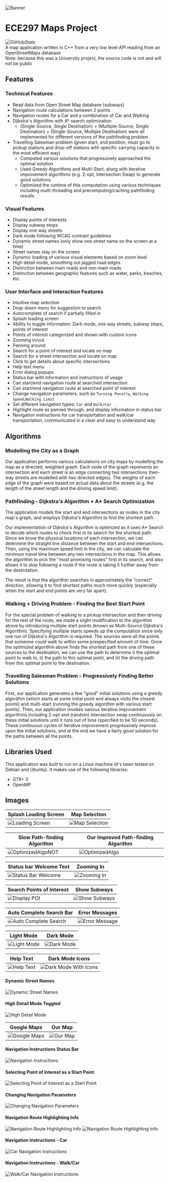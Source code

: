![Banner](/pictures/banner.png)
# ECE297 Maps Project 
![GitHubStats](/pictures/githubStats1.png)<br/>
A map application written in C++ from a very low level API reading from an OpenStreetMaps database<br/>
Note: because this was a University project, the source code is not and will not be public
## Features
### Technical Features
* Read data from Open Street Map database (subways)
* Navigation route calculations between 2 points 
* Navigation routes for a Car and a combination of Car and Walking
* Dijkstra's Algorithm with A* search optimization
  * (Single-Source, Single Destination) + (Multiple-Source, Single Destination) + (Single-Source, Multiple Destination) were all implemented for different versions of the pathfinding problem
* Travelling Salesman problem (given start, end position, must go to pickup stations and drop-off stations with specific carrying capacity in the most efficient way)
  * Computed various solutions that progressively approached the optimal solution
  * Used Greedy Algorithms and Multi-Start, along with iterative improvement algorithms (e.g. 2-opt, Intersection Swap) to generate good solutions
  * Optimized the runtime of this computation using various techniques including multi-threading and precomputing/caching pathfinding results
### Visual Features
* Display points of interests
* Display subway stops
* Display one way streets
* Dark mode following WCAG contrast guidelines
* Dynamic street names (only show one street name on the screen at a time)
* Street names stay on the screen
* Dynamic loading of various visual elements based on zoom level
* High detail mode, smoothing out jagged road edges
* Distinction between main roads and non-main roads
* Distinction between geographic features such as water, parks, beaches, etc.
### User Interface and Interaction Features
* Intuitive map selection
* Drop-down menu for suggestion to search
* Autocomplete of search if partially filled in
* Splash loading screen
* Ability to toggle information: Dark mode, one way streets, subway stops, points of interest
* Points of interest categorized and shown with custom icons
* Zooming in/out
* Panning around
* Search for a point of interest and locate on map
* Search for a street intersection and locate on map
* Click to get details about specific intersections
* Help text menu
* Error dialog popups
* Status bar with information and instructions of usage
* Can start/end navigation route at searched intersection
* Can start/end navigation route at searched point of interest
* Change navigation parameters, such as ```Turning Penalty```, ```Walking Speed```,```Walking Limit```
* Set different navigation types: ```Car``` and ```Walk/Car```
* Highlight route as panned through, and display information in status bar
* Navigation instructions for car transportation and walk/car transportation, communicated in a clear and easy to understand way

## Algorithms
### Modelling the City as a Graph
Our application performs various calculations on city maps by modelling the map as a directed, weighted graph. Each node of the graph represents an intersection and each street is an edge connecting two intersections (two-way streets are modelled with two directed edges). The weights of each edge of the graph were based on actual data about the streets (e.g. the length of the street length and the driving speed limit).
### Pathfinding - Dijkstra's Algorithm + A* Search Optimization
The application models the start and end intersections as nodes in the city map's graph, and employs Dijkstra's Algorithm to find the shortest path.

Our implementation of Dijkstra's Algorithm is optimized as it uses A* Search to decide which routes to check first in its search for the shortest path. Since we know the physical locations of each intersection, we can determine the straight line distance between the start and end intersections. Then, using the maximum speed limit in the city, we can calculate the minimum travel time between any two intersections in the map. This allows the algorithm to pick the "most promising routes" first in its search, and also allows it to stop following a route if the route is taking it further away from the destintation.

The result is that the algorithm searches in approximately the "correct" direction, allowing it to find shortest paths much more quickly (especially when the start and end points are very far apart).
### Walking + Driving Problem - Finding the Best Start Point
For the special problem of walking to a pickup intersection and then driving for the rest of the route, we made a slight modification to the algorithm above by introducing multiple start points (known as Multi-Source Dijkstra's Algorithm). Specifying multiple starts speeds up the computation since only one run of Dijkstra's Algorithm is required. The sources were all the points that someone could walk to within some prespecified amount of time. Once the optimized algorithm above finds the shortest path from one of these sources to the destination, we can use the path to determine i) the optimal point to walk to, ii) the path to this optimal point, and iii) the driving path from this optimal point to the destination.
### Travelling Salesman Problem - Progressively Finding Better Solutions
First, our application generates a few "good" initial solutions using a greedy algorithm (which starts at some initial point and always visits the closest points) and multi-start (running the greedy algorithm with various start points). Then, our application invokes various iterative improvement algorithms including 2-opt and (random) intersection swap continuously on these initial solutions until it runs out of time (specified to be 50 seconds). These continuous cycles of iterative improvement progressively improve upon the initial solutions, and at the end we have a fairly good solution for the paths between all the points.

## Libraries Used
This application was built to run on a Linux machine (it's been tested on Debian and Ubuntu). It makes use of the following libraries:
* GTK+ 3
* OpenMP

## Images
| Splash Loading Screen  | Map Selection |
| ------------- | ------------- |
| ![Loading Screen](/pictures/SplashScreen.gif)  | ![Map Selection](/pictures/MapSelection.png) |

| Slow Path-finding Algorithm  | Our Improved Path-finding Algorithm |
| ------------- | ------------- |
| ![OptimizedAlgoNOT](/pictures/OptimizedAlgoNOT.gif)  | ![OptimizedAlgo](/pictures/OptimizedAlgo.gif) |

| Status bar Welcome Text  | Zooming In |
| ------------- | ------------- |
| ![Status Bar Welcome](/pictures/StatusBarWelcomeText.png)  | ![Zooming In](/pictures/ZoomingIn.gif) |

| Search Points of Interest  | Show Subways |
| ------------- | ------------- |
| ![Display POI](/pictures/DisplayPOI.png)  | ![Show Subways](/pictures/ShowSubways.png) |

| Auto Complete Search Bar  | Error Messages |
| ------------- | ------------- |
| ![Auto Complete Search](/pictures/AutocompleteSearch.gif)  | ![Error Message](/pictures/ErrorMessage.png) |

| Light Mode  | Dark Mode |
| ------------- | ------------- |
| ![Light Mode](/pictures/LightMode.png)  | ![Dark Mode](/pictures/DarkMode.png) |

| Help Text  | Dark Mode Icons |
| ------------- | ------------- |
| ![Help Text](/pictures/HelpText.png)  | ![Dark Mode With Icons](/pictures/DarkModeWithIcons.png) |

#### Dynamic Street Names
![Dynamic Street Names](/pictures/DynamicStreetNames.gif)  
#### High Detail Mode Toggled
![High Detail Mode](/pictures/HighDetailModeToggle.gif)

| Google Maps  | Our Map |
| ------------- | ------------- |
| ![Google Maps](/pictures/GoogleMapsVSOurMap.png)  | ![Our Map](/pictures/GoogleMapsVSOurMap(2).png) |

#### Navigation Instructions Status Bar
![Navigation Instructions](/pictures/StatusBarNavInfo.png)
#### Selecting Point of Interest as a Start Point
![Selecting Point of Interest as a Start Point](/pictures/SelectingPOIasStartNavigation.gif)
#### Changing Navigation Parameters
![Changing Navigation Parameters](/pictures/ChangingPathFindingParameters.gif)
#### Navigation Route Highlighting Info
![Navigation Route Highlighting Info](/pictures/StatusBarShowHighlightedPathSegmentInstruction.gif)
![Navigation Route Highlighting Info](/pictures/StatusBarShowHighlightedPathSegmentInstruction.png)
#### Navigation Instructions - Car
![Car Navigation Instructions](/pictures/NavigationInstructionsDriving.png)
#### Navigation Instructions - Walk/Car
![Walk/Car Navigation Instructions](/pictures/NavigationInstructionsWalkingAndDriving.png)
